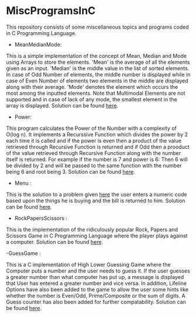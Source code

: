 # MiscProgramsInC
This repository consists of some miscellaneous topics and programs coded in C Programming Language.

- MeanMedianMode:

This is a simple implementation of the concept of Mean, Median and Mode using Arrays to store the elements. 'Mean' is the average of all the elements given as an input. 'Median' is the middle value in the list of sorted elements. In case of Odd Number of elements, the middle number is displayed while in case of Even Number of elements two elements in the middle are displayed along with their average. 'Mode' denotes the element which occurs the most among the inputted elements.  Note that Multimodal Elements are not supported and in case of lack of any mode, the smallest element in the array is displayed. Solution can be found [here](https://github.com/HarshCasper/MiscProgramsInC/blob/master/MeanMedianMode.c).

- Power:

This program calculates the Power of the Number with a complexity of O(log n). It implements a Recurssive Function which divides
the power by 2 each time it is called and if the power is even then a product of the value retrieved through Recursive Function is returned and if Odd then a prooduct of the value retrieved through Recursive Function along with the number itself is returned. For example if the number is 7 and power is 6: Then 6 will be divided by 2 and will be passed to the same function with the number being 6 and root being 3. Solution can be found [here](https://github.com/HarshCasper/MiscProgramsInC/blob/master/Power.c).

- Menu :

This is the solution to a problem given [here](https://github.com/jorgegonzalez/beginner-projects#menu-calculator) the user enters a numeric code based upon the things he is buying and the bill is returned to him. Solution can be found [here](https://github.com/HarshCasper/MiscProgramsInC/blob/master/Menu.c).

- RockPapersScissors :

This is the implementation of the ridiculously popular Rock, Papers and Scissors Game in C Programming Language where the player plays against a computer. Solution can be found [here](https://github.com/HarshCasper/MiscProgramsInC/blob/master/RockPaperScissors.c).

-GuessGame :

This is a C implementation of High Lower Guessing Game where the Computer puts a number and the user needs to guess it. If the
user guesses a greater number than what computer has put up, a message is displayed that User has entered a greater number and vice
versa. In addition, Lifeline Options have also been added to the game to allow the user some hints like whether the number is Even/Odd,
Prime/Composite or the sum of digits. A Guess counter has also been added for further compatability. Solution can be found [here](https://github.com/HarshCasper/MiscProgramsInC/blob/master/GuessGame.c).

